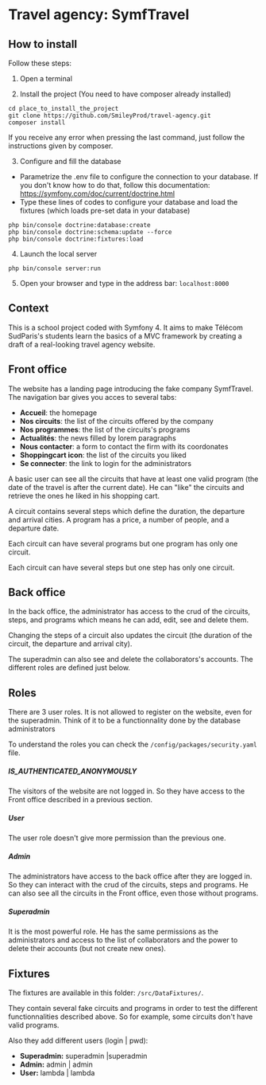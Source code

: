 # Travel agency: SymfTravel

## How to install

Follow these steps:

1. Open a terminal

2. Install the project (You need to have composer already installed)
~~~
cd place_to_install_the_project
git clone https://github.com/SmileyProd/travel-agency.git
composer install
~~~
If you receive any error when pressing the last command, just follow the instructions given by composer.

3. Configure and fill the database

* Parametrize the .env file to configure the connection to your database. If you don't know how to do that, follow this documentation:
https://symfony.com/doc/current/doctrine.html
* Type these lines of codes to configure your database and load the fixtures (which loads pre-set data in your database)
~~~
php bin/console doctrine:database:create
php bin/console doctrine:schema:update --force
php bin/console doctrine:fixtures:load
~~~
4. Launch the local server
~~~
php bin/console server:run
~~~
5. Open your browser and type in the address bar: `localhost:8000`

## Context

This is a school project coded with Symfony 4. It aims to make Télécom SudParis's students learn the basics of a MVC framework by creating a draft of a real-looking travel agency website.

## Front office

The website has a landing page introducing the fake company SymfTravel. The navigation bar gives you acces to several tabs:
* **Accueil**: the homepage
* **Nos circuits**: the list of the circuits offered by the company
* **Nos programmes**: the list of the circuits's programs
* **Actualités**: the news filled by lorem paragraphs
* **Nous contacter**: a form to contact the firm with its coordonates
* **Shoppingcart icon**: the list of the circuits you liked
* **Se connecter**: the link to login for the administrators

A basic user can see all the circuits that have at least one valid program (the date of the travel is after the current date). He can "like" the circuits and retrieve the ones he liked in his shopping cart.

A circuit contains several steps which define the duration, the departure and arrival cities. A program has a price, a number of people, and a departure date.

Each circuit can have several programs but one program has only one circuit.

Each circuit can have several steps but one step has only one circuit.

## Back office

In the back office, the administrator has access to the crud of the circuits, steps, and programs which means he can add, edit, see and delete them.

Changing the steps of a circuit also updates the circuit (the duration of the circuit, the departure and arrival city).

The superadmin can also see and delete the collaborators's accounts. The different roles are defined just below.

## Roles
There are 3 user roles. It is not allowed to register on the website, even for the superadmin. Think of it to be a functionnality done by the database administrators

To understand the roles you can check the `/config/packages/security.yaml` file.

##### IS_AUTHENTICATED_ANONYMOUSLY
The visitors of the website are not logged in. So they have access to the Front office described in a previous section.

##### User
The user role doesn't give more permission than the previous one. 

##### Admin
The administrators have access to the back office after they are logged in. So they can interact with the crud of the circuits, steps and programs.
He can also see all the circuits in the Front office, even those without programs.

##### Superadmin
It is the most powerful role.
He has the same permissions as the administrators and access to the list of collaborators and the power to delete their accounts (but not create new ones).

## Fixtures
The fixtures are available in this folder: `/src/DataFixtures/`.

They contain several fake circuits and programs in order to test the different functionnalities described above. So for example, some circuits don't have valid programs.

Also they add different users (login | pwd):
* **Superadmin:** superadmin |superadmin
* **Admin:** admin | admin
* **User:** lambda | lambda 
